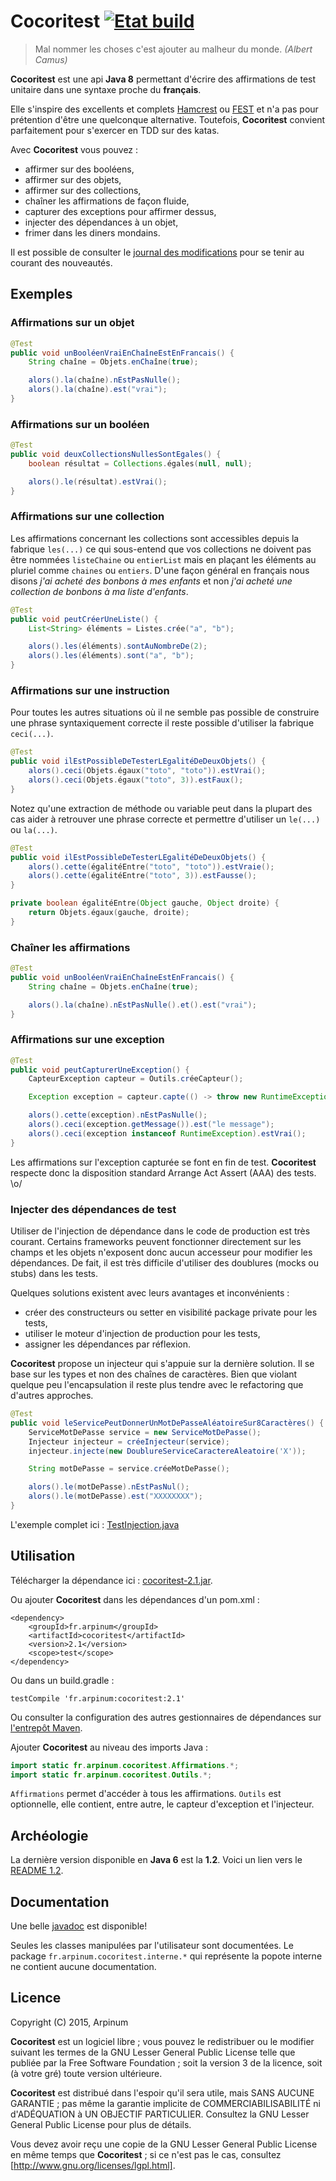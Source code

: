 # Cocoritest [![Etat build]](https://travis-ci.org/arpinum-oss/cocoritest)

> Mal nommer les choses c'est ajouter au malheur du monde.
> <cite>(Albert Camus)</cite>

**Cocoritest** est une api **Java 8** permettant d'écrire des affirmations de test unitaire dans une syntaxe proche du **français**.

Elle s'inspire des excellents et complets [Hamcrest] ou [FEST] et n'a pas pour prétention d'être une quelconque alternative. Toutefois, **Cocoritest** convient parfaitement pour s'exercer en TDD sur des katas.

Avec **Cocoritest** vous pouvez :
* affirmer sur des booléens,
* affirmer sur des objets,
* affirmer sur des collections,
* chaîner les affirmations de façon fluide,
* capturer des exceptions pour affirmer dessus,
* injecter des dépendances à un objet,
* frimer dans les diners mondains.

Il est possible de consulter le [journal des modifications] pour se tenir au courant des nouveautés.

## Exemples

### Affirmations sur un objet

```java
@Test
public void unBooléenVraiEnChaîneEstEnFrancais() {
    String chaîne = Objets.enChaîne(true);

    alors().la(chaîne).nEstPasNulle();
    alors().la(chaîne).est("vrai");
}
```

### Affirmations sur un booléen

```java
@Test
public void deuxCollectionsNullesSontEgales() {
    boolean résultat = Collections.égales(null, null);

    alors().le(résultat).estVrai();
}
```

### Affirmations sur une collection

Les affirmations concernant les collections sont accessibles depuis la fabrique `les(...)` ce qui sous-entend que vos collections ne doivent pas être nommées `listeChaine` ou `entierList` mais en plaçant les éléments au pluriel comme `chaines` ou `entiers`.
D'une façon général en français nous disons *j'ai acheté des bonbons à mes enfants* et non *j'ai acheté une collection de bonbons à ma liste d'enfants*.

```java
@Test
public void peutCréerUneListe() {
    List<String> éléments = Listes.crée("a", "b");

    alors().les(éléments).sontAuNombreDe(2);
    alors().les(éléments).sont("a", "b");
}
```

### Affirmations sur une instruction

Pour toutes les autres situations où il ne semble pas possible de construire une phrase syntaxiquement correcte il reste possible d'utiliser la fabrique `ceci(...)`.

```java
@Test
public void ilEstPossibleDeTesterLEgalitéDeDeuxObjets() {
    alors().ceci(Objets.égaux("toto", "toto")).estVrai();
    alors().ceci(Objets.égaux("toto", 3)).estFaux();
}
```

Notez qu'une extraction de méthode ou variable peut dans la plupart des cas aider à retrouver une phrase correcte et permettre d'utiliser un `le(...)` ou `la(...)`.

```java
@Test
public void ilEstPossibleDeTesterLEgalitéDeDeuxObjets() {
	alors().cette(égalitéEntre("toto", "toto")).estVraie();
	alors().cette(égalitéEntre("toto", 3)).estFausse();
}

private boolean égalitéEntre(Object gauche, Object droite) {
    return Objets.égaux(gauche, droite);
}
```

### Chaîner les affirmations

```java
@Test
public void unBooléenVraiEnChaîneEstEnFrancais() {
    String chaîne = Objets.enChaîne(true);

    alors().la(chaîne).nEstPasNulle().et().est("vrai");
}
```

### Affirmations sur une exception

```java
@Test
public void peutCapturerUneException() {
	CapteurException capteur = Outils.créeCapteur();

	Exception exception = capteur.capte(() -> throw new RuntimeException("le message"));

	alors().cette(exception).nEstPasNulle();
	alors().ceci(exception.getMessage()).est("le message");
	alors().ceci(exception instanceof RuntimeException).estVrai();
}
```

Les affirmations sur l'exception capturée se font en fin de test. **Cocoritest** respecte donc la disposition standard Arrange Act Assert (AAA) des tests. \o/

### Injecter des dépendances de test

Utiliser de l'injection de dépendance dans le code de production est très courant. Certains frameworks peuvent fonctionner directement sur les champs et les objets n'exposent donc aucun accesseur pour modifier les dépendances. De fait, il est très difficile d'utiliser des doublures (mocks ou stubs) dans les tests.

Quelques solutions existent avec leurs avantages et inconvénients :

* créer des constructeurs ou setter en visibilité package private pour les tests,
* utiliser le moteur d'injection de production pour les tests,
* assigner les dépendances par réflexion.

**Cocoritest** propose un injecteur qui s'appuie sur la dernière solution. Il se base sur les types et non des chaînes de caractères. Bien que violant quelque peu l'encapsulation il reste plus tendre avec le refactoring que d'autres approches.

```java
@Test
public void leServicePeutDonnerUnMotDePasseAléatoireSur8Caractères() {
	ServiceMotDePasse service = new ServiceMotDePasse();
	Injecteur injecteur = créeInjecteur(service);
	injecteur.injecte(new DoublureServiceCaractereAleatoire('X'));

	String motDePasse = service.créeMotDePasse();

	alors().le(motDePasse).nEstPasNul();
	alors().le(motDePasse).est("XXXXXXXX");
}
```

L'exemple complet ici : [TestInjection.java]

## Utilisation

Télécharger la dépendance ici : [cocoritest-2.1.jar].

Ou ajouter **Cocoritest** dans les dépendances d'un pom.xml :

```
<dependency>
	<groupId>fr.arpinum</groupId>
	<artifactId>cocoritest</artifactId>
	<version>2.1</version>
	<scope>test</scope>
</dependency>
```

Ou dans un build.gradle :

```
testCompile 'fr.arpinum:cocoritest:2.1'
```

Ou consulter la configuration des autres gestionnaires de dépendances sur [l'entrepôt Maven].

Ajouter **Cocoritest** au niveau des imports Java :

```java
import static fr.arpinum.cocoritest.Affirmations.*;
import static fr.arpinum.cocoritest.Outils.*;
```
`Affirmations` permet d'accéder à tous les affirmations.
`Outils` est optionnelle, elle contient, entre autre, le capteur d'exception et l'injecteur.

## Archéologie ##

La dernière version disponible en **Java 6** est la **1.2**. Voici un lien vers le [README 1.2].

## Documentation

Une belle [javadoc] est disponible!

Seules les classes manipulées par l'utilisateur sont documentées. Le package `fr.arpinum.cocoritest.interne.*` qui représente la popote interne ne contient aucune documentation.

## Licence

Copyright (C) 2015, Arpinum

**Cocoritest** est un logiciel libre ; vous pouvez le redistribuer ou le modifier suivant les termes de la GNU Lesser General Public License telle que publiée par la Free Software Foundation ; soit la version 3 de la licence, soit (à votre gré) toute version ultérieure.

**Cocoritest** est distribué dans l'espoir qu'il sera utile, mais SANS AUCUNE GARANTIE ; pas même la garantie implicite de COMMERCIABILISABILITÉ ni d'ADÉQUATION à UN OBJECTIF PARTICULIER. Consultez la GNU Lesser General Public License pour plus de détails.

Vous devez avoir reçu une copie de la GNU Lesser General Public License en même temps que **Cocoritest** ; si ce n'est pas le cas, consultez [http://www.gnu.org/licenses/lgpl.html].

[Hamcrest]: http://hamcrest.org/
[FEST]: https://code.google.com/p/fest/
[http://www.gnu.org/licenses/lgpl.html]: http://www.gnu.org/licenses/lgpl.html
[TestInjection.java]: src/test/java/fr/arpinum/cocoritest/exemples/TestInjection.java
[cocoritest-2.1.jar]: http://search.maven.org/remotecontent?filepath=fr/arpinum/cocoritest/2.1/cocoritest-2.1.jar
[l'entrepôt Maven]: http://search.maven.org/#artifactdetails%7Cfr.arpinum%7Ccocoritest%7C2.1%7Cjar
[Etat build]: https://travis-ci.org/arpinum-oss/cocoritest.png?branch=master
[javadoc]: http://arpinum-oss.github.io/cocoritest/apidocs
[README 1.2]: https://github.com/arpinum-oss/cocoritest/blob/derniere-version-jdk6/README.md
[journal des modifications]: https://github.com/arpinum-oss/cocoritest/blob/master/documentation/journalDesModifications.md
